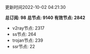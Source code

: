 更新时间2022-10-02 04:21:30

**总订阅: 98**
**总节点: 9140**
**有效节点: 2842**
- v2ray节点: 2317
- ss节点: 264
- trojan节点: 239
- ssr节点: 22
